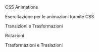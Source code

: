 CSS Animations

Esercitazione per le animazioni tramite CSS

Transizioni e Trasformazioni

Rotazioni

Trasformazioni e Traslazioni